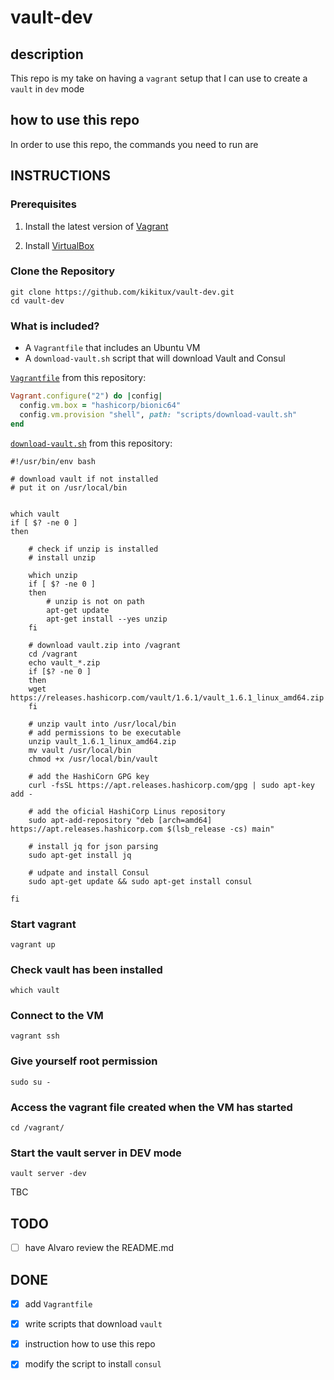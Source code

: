 # vault-dev

## description

This repo is my take on having a `vagrant` setup that I can use to create a `vault` in `dev` mode

## how to use this repo

In order to use this repo, the commands you need to run are

## INSTRUCTIONS

### Prerequisites

1. Install the latest version of [Vagrant](https://www.vagrantup.com/docs/installation)

2. Install [VirtualBox](https://www.virtualbox.org/)

### Clone the Repository

```shell
git clone https://github.com/kikitux/vault-dev.git
cd vault-dev
```

### What is included?

- A `Vagrantfile` that includes an Ubuntu VM
- A `download-vault.sh` script that will download Vault and Consul

[`Vagrantfile`](Vagrantfile) from this repository:
```ruby
Vagrant.configure("2") do |config|
  config.vm.box = "hashicorp/bionic64"
  config.vm.provision "shell", path: "scripts/download-vault.sh"
end
```

[`download-vault.sh`](scripts/download-vault.sh) from this repository:
```shell
#!/usr/bin/env bash

# download vault if not installed
# put it on /usr/local/bin


which vault
if [ $? -ne 0 ]
then

    # check if unzip is installed
    # install unzip

    which unzip
    if [ $? -ne 0 ]
    then
        # unzip is not on path
        apt-get update
        apt-get install --yes unzip
    fi  

    # download vault.zip into /vagrant
    cd /vagrant
    echo vault_*.zip
    if [$? -ne 0 ]
    then
    wget https://releases.hashicorp.com/vault/1.6.1/vault_1.6.1_linux_amd64.zip
    fi

    # unzip vault into /usr/local/bin
    # add permissions to be executable
    unzip vault_1.6.1_linux_amd64.zip
    mv vault /usr/local/bin
    chmod +x /usr/local/bin/vault

    # add the HashiCorn GPG key
    curl -fsSL https://apt.releases.hashicorp.com/gpg | sudo apt-key add -

    # add the oficial HashiCorp Linus repository
    sudo apt-add-repository "deb [arch=amd64] https://apt.releases.hashicorp.com $(lsb_release -cs) main"

    # install jq for json parsing
    sudo apt-get install jq

    # udpate and install Consul
    sudo apt-get update && sudo apt-get install consul

fi
```

### Start vagrant
```shell
vagrant up
```

### Check vault has been installed
```shell
which vault
```

### Connect to the VM
```shell
vagrant ssh
```

### Give yourself root permission
```shell
sudo su -
```

### Access the vagrant file created when the VM has started
```shell
cd /vagrant/
```

### Start the vault server in DEV mode
```shell
vault server -dev
```

TBC

## TODO
- [ ] have Alvaro review the README.md
 

## DONE
- [x] add `Vagrantfile`
- [x] write scripts that download `vault`
- [x] instruction how to use this repo
- [x] modify the script to install `consul`

